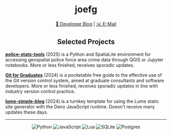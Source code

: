 <h1 align="center">joefg</h1>

<div align="center">
<nav>
    <a href="https://joefg.github.io">📝 Developer Blog</a> |
    <a href="mailto:mr.jfg@proton.me">✉️ E-Mail</a>
</nav>
</div>

<h2 align="center">Selected Projects</h2>

[**police-stats-tools**](https://github.com/joefg/police-stats-tools) (2025)
is a Python and
SpatiaLite environment for accessing geospatial police force area crime data
through QGIS or Jupyter notebooks. More or less finished, receives sporadic
updates.

[**Git for Graduates**](https://git-for-graduates.pages.dev) (2024)
is a pocketable
free guide to the effective use of the Git version control system, aimed at
graduate consultants and software developers. More or less finished, receives
sporadic updates in line with industry version control practice.

[**lume-simple-blog**](https://github.com/joefg/lume-simple-blog) (2024)
is a turnkey template for using the Lume static site generator with the Deno
JavaScript runtime. Doesn't receive many updates these days.

---

<div align="center">

![Python](https://img.shields.io/badge/python-3670A0?style=for-the-badge&logo=python&logoColor=ffdd54)
![JavaScript](https://img.shields.io/badge/javascript-%23323330.svg?style=for-the-badge&logo=javascript&logoColor=%23F7DF1E)
![Lua](https://img.shields.io/badge/lua-%232C2D72.svg?style=for-the-badge&logo=lua&logoColor=white)
![SQLite](https://img.shields.io/badge/sqlite-%2307405e.svg?style=for-the-badge&logo=sqlite&logoColor=white)
![Postgres](https://img.shields.io/badge/postgres-%23316192.svg?style=for-the-badge&logo=postgresql&logoColor=white)

</div>

